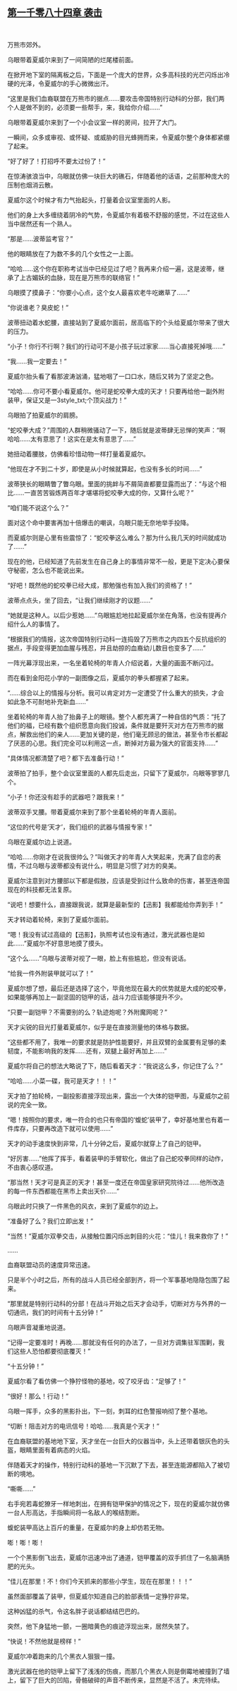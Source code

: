 ## [第一千零八十四章 袭击](https://www.xxbiquge.com/11_11222/9053055.html)
﻿

  万熊市郊外。

  乌眼带着夏威尔来到了一间简陋的烂尾楼前面。

  在掀开地下室的隔离板之后，下面是一个庞大的世界，众多高科技的光芒闪烁出冷硬的光泽，令夏威尔的手心微微出汗。

  “这里是我们血裔联盟在万熊市的据点……要攻击帝国特别行动科的分部，我们两个人是做不到的，必须要一些帮手，来，我给你介绍……”

  乌眼带着夏威尔来到了一个小会议室一样的房间，拉开了大门。

  一瞬间，众多或审视、或怀疑、或威胁的目光蜂拥而来，令夏威尔整个身体都紧绷了起来。

  “好了好了！打招呼不要太过份了！”

  在惊涛骇浪当中，乌眼就仿佛一块巨大的礁石，伴随着他的话语，之前那种庞大的压制也烟消云散。

  夏威尔这个时候才有力气抬起头，打量着会议室里面的人影。

  他们的身上大多缠绕着阴冷的气势，令夏威尔有着极不舒服的感觉，不过在这些人当中居然还有一个熟人。

  “那是……波蒂监考官？”

  他的眼睛放在了为数不多的几个女性之一上面。

  “哈哈……这个你在职称考试当中已经见过了吧？我再来介绍一遍，这是波蒂，继承了上古媚妖的血脉，现在是万熊市的联络官！”

  乌眼摸了摸鼻子：“你要小心点，这个女人最喜欢老牛吃嫩草了……”

  “你说谁老？臭皮蛇！”

  波蒂扭动着水蛇腰，直接站到了夏威尔面前，居高临下的个头给夏威尔带来了很大的压力。

  “小子！你行不行啊？我们的行动可不是小孩子玩过家家……当心直接死掉哦……”

  “我……我一定要去！”

  夏威尔抬头看了看那波涛汹涌，猛地咽了一口口水，随后又转为了坚定之色。

  “哈哈……你可不要小看夏威尔。他可是蛇咬拳大成的天才！只要再给他一副外附装甲，保证又是一3style_txt;个顶尖战力！”

  乌眼拍了拍夏威尔的肩膀。

  “蛇咬拳大成？”周围的人群稍微骚动了一下，随后就是波蒂肆无忌惮的笑声：“啊哈哈……太有意思了！这实在是太有意思了……”

  她扭动着腰肢，仿佛看珍惜动物一样打量着夏威尔。

  “他现在才不到二十岁，即使是从小时候就算起，也没有多长的时间……”

  波蒂狭长的眼睛瞥了瞥乌眼。里面的挑衅与不屑简直都要显露而出了：“与这个相比……一直苦苦锻炼两百年才堪堪将蛇咬拳大成的你，又算什么呢？”

  “咱们能不说这个么？”

  面对这个命中要害再加十倍爆击的嘲讽，乌眼只能无奈地举手投降。

  而夏威尔则是心里有些震惊了：“蛇咬拳这么难么？那为什么我几天的时间就成功了……”

  现在的他，已经知道了先前发生在自己身上的事情非常不一般，更是下定决心要保守秘密，怎么也不能说出来。

  “好吧！既然他的蛇咬拳已经大成，那勉强也有加入我们的资格了！”

  波蒂点点头，坐了回去，“让我们继续刚才的议题……”

  “她就是这种人。以后少惹她……”乌眼尴尬地拉起夏威尔坐在角落，也没有提再介绍什么人的事情了。

  “根据我们的情报，这次帝国特别行动科一连捣毁了万熊市之内四五个反抗组织的据点，手段变得更加血腥与残忍，并且劫掠的血裔幼儿数目也变多了……”

  一阵光幕浮现出来，一名坐着轮椅的年青人介绍说着，大量的画面不断闪过。

  而在看到金阳花小学的一副图像之后，夏威尔的拳头都握紧了起来。

  “……综合以上的情报与分析。我可以肯定对方一定遭受了什么重大的损失，才会如此急不可耐地补充新血……”

  坐着轮椅的年青人抬了抬鼻子上的眼镜。整个人都充满了一种自信的气质：“托了他们的福，已经有数个组织愿意向我们投诚，条件就是要歼灭对方在万熊市的据点，解救出他们的亲人……更加关键的是，他们毫无顾忌的做法，甚至令市长都起了厌恶的心思。我们完全可以利用这一点，断掉对方最为强大的官面支持……”

  “具体情况都清楚了吧？都下去准备行动！”

  波蒂拍了拍手，整个会议室里面的人都先后走出，只留下了夏威尔，乌眼等寥寥几个。

  “小子！你还没有趁手的武器吧？跟我来！”

  波蒂双手叉腰。带着夏威尔来到了那个坐着轮椅的年青人面前。

  “这位的代号是‘天才’，我们组织的武器与情报专家！”

  乌眼在夏威尔边上说道。

  “哈哈……你刚才在说我很帅么？”叫做天才的年青人大笑起来，充满了自恋的表情，不过乌眼与波蒂都没有说什么，明显是习惯了对方的臭美。

  夏威尔注意到对方腰部以下都是假肢，应该是受到过什么致命的伤害，甚至连帝国现在的科技都无法复原。

  “说吧！想要什么，直接跟我说，就算是最新型的【迅影】我都能给你弄到手！”

  天才转动着轮椅，来到了夏威尔面前。

  “嗯！我没有试过高级的【迅影】，执照考试也没有通过，激光武器也是如此……”夏威尔不好意思地摸了摸头。

  “这个么……”乌眼与波蒂对视了一眼，脸上有些尴尬，但没有说话。

  “给我一件外附装甲就可以了！”

  夏威尔想了想，最后还是选择了这个，毕竟他现在最大的优势就是大成的蛇咬拳，如果能够再加上一副坚固的铠甲的话，战斗力应该能够提升不少。

  “只要一副铠甲？不需要别的么？轨迹炮呢？外附魔网呢？”

  天才尖锐的目光打量着夏威尔，似乎是在直接测量他的体格与数据。

  “这些都不用了，我唯一的要求就是防护性能要好，并且双臂的金属要有足够的柔韧度，不能影响我的发挥……还有，双腿上最好再加上……”

  夏威尔将自己的想法大略说了下，随后看着天才：“我说这么多，你记住了么？”

  “哈哈……小菜一碟，我可是天才！！！”

  天才拍了拍轮椅，一副投影直接浮现出来，露出一个大体的铠甲图，与夏威尔之前说的完全一致。

  “嗯！按照你的要求，唯一符合的也只有帝国的‘蝮蛇’装甲了，幸好基地里也有着一件库存，只要再改造下就可以使用……”

  天才的动手速度快到非常，几十分钟之后，夏威尔就穿上了自己的铠甲。

  “好厉害……”他挥了挥手，看着装甲的手臂软化，做出了自己蛇咬拳同样的动作，不由衷心感叹道。

  “那当然！天才可是真正的天才！甚至一度还在帝国皇家研究院待过……他所改造的每一件东西都能在黑市上卖出天价……”

  乌眼此时只换了一件黑色的风衣，来到了夏威尔的边上。

  “准备好了么？我们立即出发！”

  “当然！”夏威尔双拳交击，从接触位置闪烁出刺目的火花：“佳儿！我来救你了！”

  ……

  血裔联盟动员的速度异常迅速。

  只是半个小时之后，所有的战斗人员已经全部到齐，将一个军事基地隐隐包围了起来。

  “那里就是特别行动科的分部！在战斗开始之后天才会动手，切断对方与外界的一切通讯，我们的时间有十五分钟！”

  乌眼声音凝重地说道。

  “记得一定要准时！再晚……那就没有任何的办法了，一旦对方调集驻军围剿，我们这些人恐怕都要彻底覆灭！”

  “十五分钟！”

  夏威尔看了看仿佛一个狰狞怪物的基地，咬了咬牙齿：“足够了！”

  “很好！那么！行动！”

  乌眼一挥手，众多的黑影扑出，下一刻，刺耳的红色警报响彻了整个基地。

  “切断！阻击对方的电讯信号！哈哈……我真是个天才！”

  在血裔联盟的基地地下室，天才坐在一台巨大的仪器当中，头上还带着银灰色的头盔，眼睛里面有着病态的火焰。

  伴随着天才的操作，特别行动科的基地一下沉默了下去，甚至连能源都陷入了被切断的境地。

  “嘶嘶……”

  右手宛若毒蛇獠牙一样地刺出，在拥有铠甲保护的情况之下，现在的夏威尔就仿佛一台人形高达，手指瞬间将一名敌人的喉结割断。

  蝮蛇装甲高达上百斤的重量，在夏威尔的身上却仿若无物。

  嘭！嘭！嘭！

  一个个黑影倒飞出去，夏威尔迅速冲出了通道，铠甲覆盖的双手抓住了一名脑满肠肥的光头。

  “佳儿在那里！不！你们今天抓来的那些小学生，现在在那里！！！”

  虽然面部覆盖了装甲，但夏威尔知道自己的脸部表情一定狰狞非常。

  这种凶猛的杀气，令这名胖子说话都结结巴巴的。

  突然，他下身猛地一颤，一圈暗黄色的痕迹浮现出来，居然失禁了。

  “快说！不然他就是榜样！”

  夏威尔冲着跑来的几个黑衣人狠狠一撞。

  激光武器在他的铠甲上留下了浅浅的伤痕，而那几个黑衣人则是倒霉地被撞到了墙上，留下了巨大的凹陷，骨骼破碎的声音不断传来，显然是不活了。未完待续。
